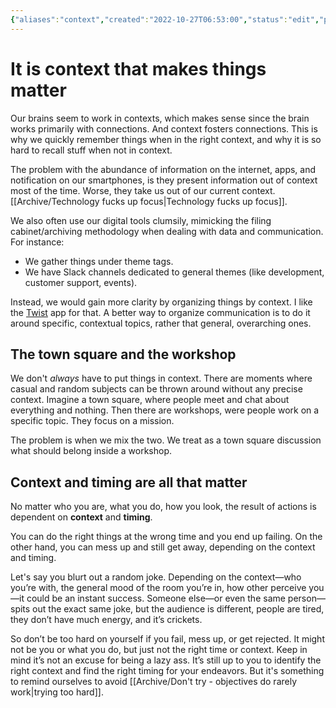 ```yaml
---
{"aliases":"context","created":"2022-10-27T06:53:00","status":"edit","project":[["noobthink.com"]],"dg-publish":true,"permalink":"/archive/it-is-context-that-makes-things-matter/","dgPassFrontmatter":true,"updated":"2024-10-24T21:48:44.640+02:00"}
---
```


# It is context that makes things matter
Our brains seem to work in contexts, which makes sense since the brain works primarily with connections. And context fosters connections. 
This is why we quickly remember things when in the right context, and why it is so hard to recall stuff when not in context.

The problem with the abundance of information on the internet, apps, and notification on our smartphones, is they present information out of context most of the time. Worse, they take us out of our current context. [[Archive/Technology fucks up focus\|Technology fucks up focus]].

We also often use our digital tools clumsily, mimicking the filing cabinet/archiving methodology when dealing with data and communication. For instance:
- We gather things under theme tags.
- We have Slack channels dedicated to general themes (like development, customer support, events).

Instead, we would gain more clarity by organizing things by context. I like the [Twist](https://twistapp.com/)  app for that. A better way to organize communication is to do it around specific, contextual topics, rather that general, overarching ones.
## The town square and the workshop
We don't *always* have to put things in context. There are moments where casual and random subjects can be thrown around without any precise context. Imagine a town square, where people meet and chat about everything and nothing. 
Then there are workshops, were people work on a specific topic. They focus on a mission. 

The problem is when we mix the two. We treat as a town square discussion what should belong inside a workshop. 
## Context and timing are all that matter
No matter who you are, what you do, how you look, the result of actions is dependent on **context** and **timing**.

You can do the right things at the wrong time and you end up failing. On the other hand, you can mess up and still get away, depending on the context and timing.

Let's say you blurt out a random joke. Depending on the context—who you’re with, the general mood of the room you’re in, how other perceive you—it could be an instant success. Someone else—or even the same person—spits out the exact same joke, but the audience is different, people are tired, they don’t have much energy, and it’s crickets.

So don’t be too hard on yourself if you fail, mess up, or get rejected. It might not be you or what you do, but just not the right time or context.  Keep in mind it’s not an excuse for being a lazy ass. It’s still up to you to identify the right context and find the right timing for your endeavors. But it's  something to remind ourselves to avoid [[Archive/Don't try - objectives do rarely work\|trying too hard]].